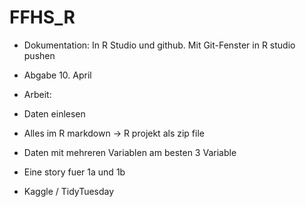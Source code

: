 # FFHS_R
- Dokumentation: In R Studio und github. Mit Git-Fenster in R studio pushen

- Abgabe 10. April

- Arbeit:
-   Daten einlesen
-   Alles im R markdown -> R projekt als zip file
-   Daten mit mehreren Variablen am besten 3 Variable
-   Eine story fuer 1a und 1b
-   Kaggle / TidyTuesday
